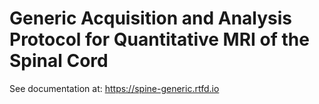 # Generic Acquisition and Analysis Protocol for Quantitative MRI of the Spinal Cord

See documentation at: https://spine-generic.rtfd.io